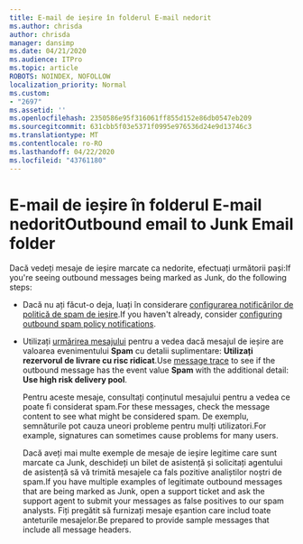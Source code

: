 ```yaml
---
title: E-mail de ieșire în folderul E-mail nedorit
ms.author: chrisda
author: chrisda
manager: dansimp
ms.date: 04/21/2020
ms.audience: ITPro
ms.topic: article
ROBOTS: NOINDEX, NOFOLLOW
localization_priority: Normal
ms.custom:
- "2697"
ms.assetid: ''
ms.openlocfilehash: 2350586e95f316061ff855d152e86db0547eb209
ms.sourcegitcommit: 631cbb5f03e5371f0995e976536d24e9d13746c3
ms.translationtype: MT
ms.contentlocale: ro-RO
ms.lasthandoff: 04/22/2020
ms.locfileid: "43761180"
---
```

# <a name="outbound-email-to-junk-email-folder"></a><span data-ttu-id="85106-102">E-mail de ieșire în folderul E-mail nedorit</span><span class="sxs-lookup"><span data-stu-id="85106-102">Outbound email to Junk Email folder</span></span>

<span data-ttu-id="85106-103">Dacă vedeți mesaje de ieșire marcate ca nedorite, efectuați următorii pași:</span><span class="sxs-lookup"><span data-stu-id="85106-103">If you're seeing outbound messages being marked as Junk, do the following steps:</span></span>

- <span data-ttu-id="85106-104">Dacă nu ați făcut-o deja, luați în considerare [configurarea notificărilor de politică de spam de ieșire](https://docs.microsoft.com/office365/securitycompliance/configure-the-outbound-spam-policy).</span><span class="sxs-lookup"><span data-stu-id="85106-104">If you haven't already, consider [configuring outbound spam policy notifications](https://docs.microsoft.com/office365/securitycompliance/configure-the-outbound-spam-policy).</span></span>

- <span data-ttu-id="85106-105">Utilizați [urmărirea mesajului](https://docs.microsoft.com/office365/securitycompliance/message-trace-scc) pentru a vedea dacă mesajul de ieșire are valoarea evenimentului **Spam** cu detalii suplimentare: **Utilizați rezervorul de livrare cu risc ridicat**.</span><span class="sxs-lookup"><span data-stu-id="85106-105">Use [message trace](https://docs.microsoft.com/office365/securitycompliance/message-trace-scc) to see if the outbound message has the event value **Spam** with the additional detail: **Use high risk delivery pool**.</span></span>

  <span data-ttu-id="85106-106">Pentru aceste mesaje, consultați conținutul mesajului pentru a vedea ce poate fi considerat spam.</span><span class="sxs-lookup"><span data-stu-id="85106-106">For these messages, check the message content to see what might be considered spam.</span></span> <span data-ttu-id="85106-107">De exemplu, semnăturile pot cauza uneori probleme pentru mulți utilizatori.</span><span class="sxs-lookup"><span data-stu-id="85106-107">For example, signatures can sometimes cause problems for many users.</span></span>

  <span data-ttu-id="85106-108">Dacă aveți mai multe exemple de mesaje de ieșire legitime care sunt marcate ca Junk, deschideți un bilet de asistență și solicitați agentului de asistență să vă trimită mesajele ca fals pozitive analiștilor noștri de spam.</span><span class="sxs-lookup"><span data-stu-id="85106-108">If you have multiple examples of legitimate outbound messages that are being marked as Junk, open a support ticket and ask the support agent to submit your messages as false positives to our spam analysts.</span></span> <span data-ttu-id="85106-109">Fiți pregătit să furnizați mesaje eșantion care includ toate anteturile mesajelor.</span><span class="sxs-lookup"><span data-stu-id="85106-109">Be prepared to provide sample messages that include all message headers.</span></span>

